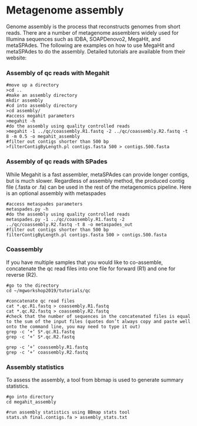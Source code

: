 # Metagenome assembly
Genome assembly is the process that reconstructs genomes from short reads. There are a number of metagenome assemblers widely used for Illumina sequences such as IDBA, SOAPDenovo2, MegaHit, and metaSPAdes. The following are examples on how to use MegaHit and metaSPAdes to do the assembly. Detailed tutorials are available from their website:

### Assembly of qc reads with Megahit
```
#move up a directory  
>cd ..  
#make an assembly directory  
mkdir assembly  
#cd into assembly directory  
>cd assembly/  
#access megahit parameters  
>megahit -h  
#do the assembly using quality controlled reads  
>megahit -1 ../qc/coassembly.R1.fastq -2 ../qc/coassembly.R2.fastq -t 8 -m 0.5 -o megahit_assembly  
#filter out contigs shorter than 500 bp  
>filterContigByLength.pl contigs.fasta 500 > contigs.500.fasta
```
### Assembly of qc reads with SPades
While Megahit is a fast assembler, metaSPAdes can provide longer contigs, but is much slower. Regardless of assembly method, the produced contig file (.fasta or .fa) can be used in the rest of the metagenomics pipeline.  Here is an optional assembly with metaspades
```  
#access metaspades parameters  
metaspades.py -h  
#do the assembly using quality controlled reads  
metaspades.py -1 ../qc/coassembly.R1.fastq -2 ../qc/coassembly.R2.fastq -t 8 -o metaspades_out  
#filter out contigs shorter than 500 bp  
filterContigByLength.pl contigs.fasta 500 > contigs.500.fasta  
```  
### Coassembly
If you have multiple samples that you would like to co-assemble, concatenate the qc read files into one file for forward (R1) and one for reverse (R2).
```
#go to the directory  
cd ~/mgworkshop2019/tutorials/qc  

#concatenate qc read files  
cat *.qc.R1.fastq > coassembly.R1.fastq  
cat *.qc.R2.fastq > coassembly.R2.fastq  
#check that the number of sequences in the concatenated files is equal to the sum of the input files (quotes don’t always copy and paste well onto the command line, you may need to type it out)  
grep -c ‘+’ S*.qc.R1.fastq  
grep -c ‘+’ S*.qc.R2.fastq  

grep -c ‘+’ coassembly.R1.fastq  
grep -c ‘+’ coassembly.R2.fastq
```
### Assembly statistics  
To assess the assembly, a tool from bbmap is used to generate summary statistics.
```
#go into directory  
cd megahit_assembly  

#run assembly statistics using BBmap stats tool  
stats.sh final.contigs.fa > assembly_stats.txt
```
